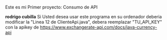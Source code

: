Este es mi Primer proyecto:
Consumo de API

**rodrigo cubilla**
Si Usted desea usar este programa en su ordenador  deberia modificar la "Linea 12 de ClienteApi.java", 
debera reemplazar "TU_API_KEY" con la apikey de https://www.exchangerate-api.com/docs/java-currency-api
